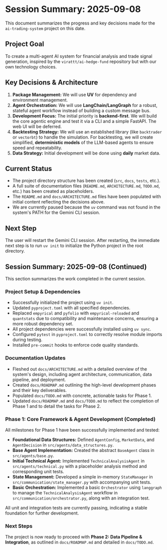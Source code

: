 # Session Summary: 2025-09-08

This document summarizes the progress and key decisions made for the `ai-trading-system` project on this date.

## Project Goal

To create a multi-agent AI system for financial analysis and trade signal generation, inspired by the `virattt/ai-hedge-fund` repository but with our own technology choices.

## Key Decisions & Architecture

1.  **Package Management:** We will use **UV** for dependency and environment management.
2.  **Agent Orchestration:** We will use **LangChain/LangGraph** for a robust, stateful agent workflow instead of building a custom message bus.
3.  **Development Focus:** The initial priority is **backend-first**. We will build the core agentic engine and test it via a CLI and a simple FastAPI. The web UI will be deferred.
4.  **Backtesting Strategy:** We will use an established library (like `backtrader` or `vectorbt`) to handle the simulation. For backtesting, we will create simplified, **deterministic models** of the LLM-based agents to ensure speed and repeatability.
5.  **Data Strategy:** Initial development will be done using **daily** market data.

## Current Status

- The project directory structure has been created (`src`, `docs`, `tests`, etc.).
- A full suite of documentation files (`README.md`, `ARCHITECTURE.md`, `TODO.md`, etc.) has been created as placeholders.
- The `README.md` and `docs/ARCHITECTURE.md` files have been populated with initial content reflecting the decisions above.
- We are currently paused because the `uv` command was not found in the system's PATH for the Gemini CLI session.

## Next Step

The user will restart the Gemini CLI session. After restarting, the immediate next step is to run `uv init` to initialize the Python project in the root directory.

## Session Summary: 2025-09-08 (Continued)

This section summarizes the work completed in the current session.

### Project Setup & Dependencies

-   Successfully initialized the project using `uv init`.
-   Updated `pyproject.toml` with all specified dependencies.
-   Replaced `empyrical` and `pyfolio` with `empyrical-reloaded` and `quantstats` due to compatibility and maintenance concerns, ensuring a more robust dependency set.
-   All project dependencies were successfully installed using `uv sync`.
-   Configured `pytest` in `pyproject.toml` to correctly resolve module imports during testing.
-   Installed `pre-commit` hooks to enforce code quality standards.

### Documentation Updates

-   Fleshed out `docs/ARCHITECTURE.md` with a detailed overview of the system's design, including agent architecture, communication, data pipeline, and deployment.
-   Created `docs/ROADMAP.md` outlining the high-level development phases and their key deliverables.
-   Populated `docs/TODO.md` with concrete, actionable tasks for Phase 1.
-   Updated `docs/ROADMAP.md` and `docs/TODO.md` to reflect the completion of Phase 1 and to detail the tasks for Phase 2.

### Phase 1: Core Framework & Agent Development (Completed)

All milestones for Phase 1 have been successfully implemented and tested:

-   **Foundational Data Structures:** Defined `AgentConfig`, `MarketData`, and `AgentDecision` in `src/agents/data_structures.py`.
-   **Base Agent Implementation:** Created the abstract `BaseAgent` class in `src/agents/base.py`.
-   **Initial Technical Agent:** Implemented `TechnicalAnalysisAgent` in `src/agents/technical.py` with a placeholder analysis method and corresponding unit tests.
-   **State Management:** Developed a simple in-memory `StateManager` in `src/communication/state_manager.py` with accompanying unit tests.
-   **Basic Orchestration:** Implemented a basic `Orchestrator` using `langgraph` to manage the `TechnicalAnalysisAgent` workflow in `src/communication/orchestrator.py`, along with an integration test.

All unit and integration tests are currently passing, indicating a stable foundation for further development.

### Next Steps

The project is now ready to proceed with **Phase 2: Data Pipeline & Integration**, as outlined in `docs/ROADMAP.md` and detailed in `docs/TODO.md`.
